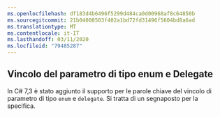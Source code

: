 ```yaml
---
ms.openlocfilehash: df183d4b6496f5299d484ca0d00968af8c64850b
ms.sourcegitcommit: 21b04008503f402a1bd72fd31496f5604bd8a6ad
ms.translationtype: MT
ms.contentlocale: it-IT
ms.lasthandoff: 03/11/2020
ms.locfileid: "79485287"
---
```

## <a name="enum-and-delegate-type-parameter-constraint"></a>Vincolo del parametro di tipo enum e Delegate

In C# 7,3 è stato aggiunto il supporto per le parole chiave del vincolo di parametro di tipo `enum` e `delegate`.  Si tratta di un segnaposto per la specifica.
